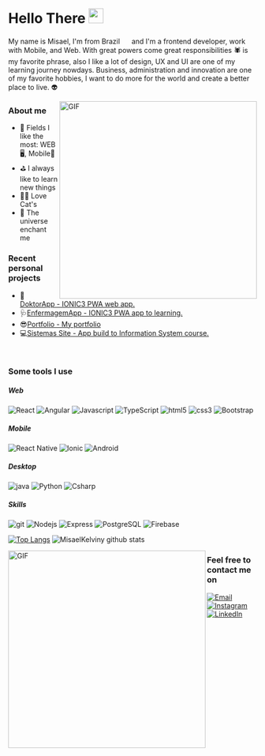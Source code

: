 <h1>Hello There <img src="https://media.giphy.com/media/WUlplcMpOCEmTGBtBW/giphy.gif" width="30"></h1>

<p>My name is Misael, I'm from Brazil <img src="https://user-images.githubusercontent.com/47995046/91626906-6efbab80-e989-11ea-99ec-88424cd8b2db.png" width="16"/> and I'm a frontend developer, work with Mobile, and Web. With great powers come great responsibilities 🕷 is my favorite phrase, also I like a lot of design, UX and UI are one of my learning journey nowdays. Business, administration and innovation are one of my favorite hobbies, I want to do more for the world and create a better place to live. 👽</p>

<img align="right" height="400" alt="GIF" src="https://media.giphy.com/media/UT5C4hCvmlSzJ7QeQy/giphy.gif" />

<h3>About me</h3>
<ul>
  <li>🌟 Fields I like the most: WEB 🖥, Mobile📱</li>
  <li>⛳ I always like to learn new things</li>
  <li>🐱‍👤 Love Cat's</li>
  <li>💫 The universe enchant me</li>
</ul>

<h3>Recent personal projects</h3>
<ul>
  <li>🍺<a href="https://github.com/MisaelKelviny/DoktorApp">DoktorApp - IONIC3 PWA web app.</a></li>
  <li>🩺<a href="https://github.com/MisaelKelviny/EnfermagemApp">EnfermagemApp - IONIC3 PWA app to learning.</a></li>
  <li>😎<a href="https://github.com/MisaelKelviny/myPortfolio">Portfolio - My portfolio</a></li>
  <li>💻<a href="https://github.com/MisaelKelviny/SIwebsite">Sistemas Site - App build to Information System course.</a></li>
</ul>

</br>

<h3>Some tools I use</h3>
<h5>Web</h5>
<p>
<img alt="React" src="https://img.shields.io/badge/-React-1a1a1a?style=flat-square&logo=react&logoColor=41ea07" /> 
<img alt="Angular" src="https://img.shields.io/badge/-Angular-1a1a1a?style=flat-square&logo=angular&logoColor=41ea07" /> 
<img alt="Javascript" src="https://img.shields.io/badge/-JavaScript-1a1a1a?style=flat-square&logo=javascript&logoColor=41ea07" /> 
<img alt="TypeScript" src="https://img.shields.io/badge/-TypeScript-1a1a1a?style=flat-square&logo=typescript&logoColor=41ea07" /> 
<img alt="html5" src="https://img.shields.io/badge/-HTML5-1a1a1a?style=flat-square&logo=html5&logoColor=41ea07" /> 
<img alt="css3" src="https://img.shields.io/badge/-CSS3-1a1a1a?style=flat-square&logo=css3&logoColor=41ea07" />
<img alt="Bootstrap" src="https://img.shields.io/badge/-Bootstrap-1a1a1a?style=flat-square&logo=bootstrap&logoColor=41ea07" />
</p>
<h5>Mobile</h5>
<p>
<img alt="React Native" src="https://img.shields.io/badge/-ReactNative-1a1a1a?style=flat-square&logo=react&logoColor=41ea07" /> 
<img alt="Ionic" src="https://img.shields.io/badge/-Ionic-1a1a1a?style=flat-square&logo=ionic&logoColor=41ea07" /> 
<img alt="Android" src="https://img.shields.io/badge/-Android-1a1a1a?style=flat-square&logo=android&logoColor=41ea07" /> 
</p>
<h5>Desktop</h5>
<p>
<img alt="java" src="https://img.shields.io/badge/-Java-1a1a1a?style=flat-square&logo=java&logoColor=41ea07" /> 
<img alt="Python" src="https://img.shields.io/badge/-Python-1a1a1a?style=flat-square&logo=python&logoColor=41ea07" /> 
<img alt="Csharp" src="https://img.shields.io/badge/-Csharp-1a1a1a?style=flat-square&logo=c-sharp&logoColor=41ea07" />   
</p>
<h5>Skills</h5>
<p>
<img alt="git" src="https://img.shields.io/badge/-Git-1a1a1a?style=flat-square&logo=git&logoColor=41ea07" />
<img alt="Nodejs" src="https://img.shields.io/badge/-Nodejs-1a1a1a?style=flat-square&logo=Node.js&logoColor=41ea07" /> 
<img alt="Express" src="https://img.shields.io/badge/-Express-1a1a1a?style=flat-square&logo=express.js&logoColor=41ea07" /> 
<img alt="PostgreSQL" src="https://img.shields.io/badge/-PostgreSQL-1a1a1a?style=flat-square&logo=postgresql&logoColor=41ea07" /> 
<img alt="Firebase" src="https://img.shields.io/badge/-Firebase-1a1a1a?style=flat-square&logo=firebase&logoColor=41ea07" />   
</p>

[![Top Langs](https://github-readme-stats.vercel.app/api/top-langs/?username=MisaelKelviny&layout=compact)](https://github.com/MisaelKelviny/github-readme-stats)
![MisaelKelviny github stats](https://github-readme-stats.vercel.app/api?username=MisaelKelviny&bg_color=30,343a40,010101&show_icons=true&title_color=41ea07&text_color=41ea07)

<p>
<img align="left" height="400" alt="GIF" src="https://media.giphy.com/media/26FPp1PpHSr8wVZS0/giphy.gif" />
</p>

<h3>Feel free to contact me on</h3>
<p>
<a href="mailto:misaelkelviny@hotmail.com"><img alt="Email" src="https://img.shields.io/badge/email-%2312100E.svg?&style=for-the-badge&logo=gmail&logoColor=orange" /></a>
<a href="https://www.instagram.com/kelvinymisael/"><img alt="Instagram" src="https://img.shields.io/badge/Instagram-%2312100E.svg?&style=for-the-badge&logo=instagram&logoColor=orange" /></a>
<a href="https://www.linkedin.com/in/misael-kelviny/"><img alt="LinkedIn" src="https://img.shields.io/badge/linkedin-%2312100E.svg?&style=for-the-badge&logo=linkedin&logoColor=orange" /></a>
</p>

